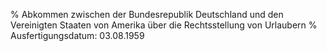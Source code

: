 % Abkommen zwischen der Bundesrepublik Deutschland und den Vereinigten Staaten von Amerika über die Rechtsstellung von Urlaubern
% Ausfertigungsdatum: 03.08.1959
 